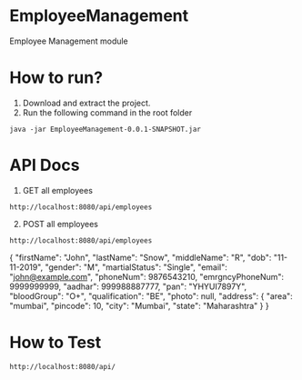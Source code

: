 # EmployeeManagement
Employee Management module


# **How to run?**

1. Download and extract the project.
2. Run the following command in the root folder

```java -jar EmployeeManagement-0.0.1-SNAPSHOT.jar```



# **API Docs**

1. GET all employees

```http://localhost:8080/api/employees```


2. POST all employees

```http://localhost:8080/api/employees```

{
    "firstName": "John",
    "lastName": "Snow",
    "middleName": "R",
    "dob": "11-11-2019",
    "gender": "M",
    "martialStatus": "Single",
    "email": "john@example.com",
    "phoneNum": 9876543210,
    "emrgncyPhoneNum": 9999999999,
    "aadhar": 999988887777,
    "pan": "YHYUI7897Y",
    "bloodGroup": "O+",
    "qualification": "BE",
    "photo": null,
    "address": {
        "area": "mumbai",
        "pincode": 10,
        "city": "Mumbai",
        "state": "Maharashtra"
    }
}


# **How to Test**

```http://localhost:8080/api/```